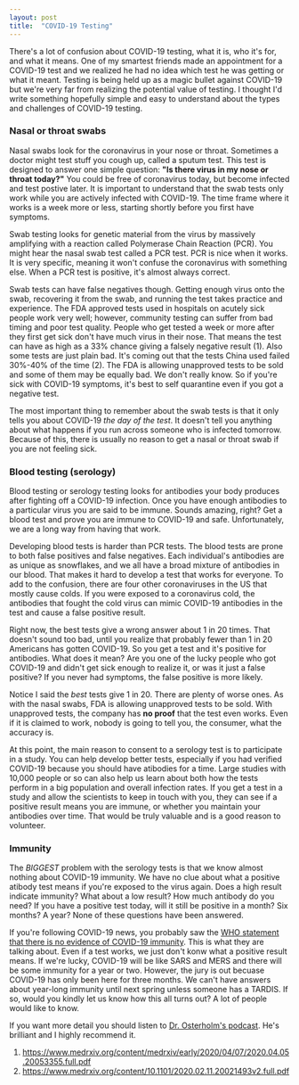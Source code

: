 ```yaml
---
layout: post
title:  "COVID-19 Testing"
---
```


There's a lot of confusion about COVID-19 testing, what it is, who it's for, and what it means. One of my smartest friends made an appointment for a COVID-19 test and we realized he had no idea which test he was getting or what it meant. Testing is being held up as a magic bullet against COVID-19 but we're very far from realizing the potential value of testing. I thought I'd write something hopefully simple and easy to understand about the types and challenges of COVID-19 testing.

### Nasal or throat swabs
Nasal swabs look for the coronavirus in your nose or throat. Sometimes a doctor might test stuff you cough up, called a sputum test. This test is designed to answer one simple question: **"Is there virus in my nose or throat today?"** You could be free of coronavirus today, but become infected and test postive later. It is important to understand that the swab tests only work while you are actively infected with COVID-19. The time frame where it works is a week more or less, starting shortly before you first have symptoms.

Swab testing looks for genetic material from the virus by massively amplifying with a reaction called Polymerase Chain Reaction (PCR). You might hear the nasal swab test called a PCR test. PCR is nice when it works. It is very specific, meaning it won't confuse the coronavirus with something else. When a PCR test is positive, it's almost always correct.

Swab tests can have false negatives though. Getting enough virus onto the swab, recovering it from the swab, and running the test takes practice and experience. The FDA approved tests used in hospitals on acutely sick people work very well; however, community testing can suffer from bad timing and poor test quality. People who get tested a week or more after they first get sick don't have much virus in their nose. That means the test can have as high as a 33% chance giving a falsely negative result (1). Also some tests are just plain bad. It's coming out that the tests China used failed 30%-40% of the time (2). The FDA is allowing unapproved tests to be sold and some of them may be equally bad. We don't really know. So if you're sick with COVID-19 symptoms, it's best to self quarantine even if you got a negative test.

The most important thing to remember about the swab tests is that it only tells you about COVID-19 *the day of the test*. It doesn't tell you anything about what happens if you run across someone who is infected tomorrow. Because of this, there is usually no reason to get a nasal or throat swab if you are not feeling sick.

### Blood testing (serology)
Blood testing or serology testing looks for antibodies your body produces after fighting off a COVID-19 infection. Once you have enough antibodies to a particular virus you are said to be immune. Sounds amazing, right? Get a blood test and prove you are immune to COVID-19 and safe. Unfortunately, we are a long way from having that work.

Developing blood tests is harder than PCR tests. The blood tests are prone to both false positives and false negatives. Each individual's antibodies are as unique as snowflakes, and we all have a broad mixture of antibodies in our blood. That makes it hard to develop a test that works for everyone. To add to the confusion, there are four other coronaviruses in the US that mostly cause colds. If you were exposed to a coronavirus cold, the antibodies that fought the cold virus can mimic COVID-19 antibodies in the test and cause a false positive result.

Right now, the best tests give a wrong answer about 1 in 20 times. That doesn't sound too bad, until you realize that probably fewer than 1 in 20 Americans has gotten COVID-19. So you get a test and it's positive for antibodies. What does it mean? Are you one of the lucky people who got COVID-19 and didn't get sick enough to realize it, or was it just a false positive? If you never had symptoms, the false positive is more likely.

Notice I said the *best* tests give 1 in 20. There are plenty of worse ones. As with the nasal swabs, FDA is allowing unapproved tests to be sold. With unapproved tests, the company has **no proof** that the test even works. Even if it is claimed to work, nobody is going to tell you, the consumer, what the accuracy is.

At this point, the main reason to consent to a serology test is to participate in a study. You can help develop better tests, especially if you had verified COVID-19 because you should have atibodies for a time. Large studies with 10,000 people or so can also help us learn about both how the tests perform in a big population and overall infection rates. If you get a test in a study and allow the scientists to keep in touch with you, they can see if a positive result means you are immune, or whether you maintain your antibodies over time. That would be truly valuable and is a good reason to volunteer.

### Immunity
The *BIGGEST* problem with the serology tests is that we know almost nothing about COVID-19 immunity. We have no clue about what a positive atibody test means if you're exposed to the virus again. Does a high result indicate immunity? What about a low result? How much antibody do you need? If you have a positive test today, will it still be positive in a month? Six months? A year? None of these questions have been answered.

If you're following COVID-19 news, you probably saw the [WHO statement that there is no evidence of COVID-19 immunity](https://www.who.int/news-room/commentaries/detail/immunity-passports-in-the-context-of-covid-19). This is what they are talking about. Even if a test works, we just don't konw what a positive result means. If we're lucky, COVID-19 will be like SARS and MERS and there will be some immunity for a year or two. However, the jury is out becuase COVID-19 has only been here for three months. We can't have answers about year-long immunity until next spring unless someone has a TARDIS. If so, would you kindly let us know how this all turns out? A lot of people would like to know.

If you want more detail you should listen to [Dr. Osterholm's podcast](https://www.cidrap.umn.edu/covid-19/podcasts-webinars/episode-6). He's brilliant and I highly recommend it.


1. https://www.medrxiv.org/content/medrxiv/early/2020/04/07/2020.04.05.20053355.full.pdf
2. https://www.medrxiv.org/content/10.1101/2020.02.11.20021493v2.full.pdf
